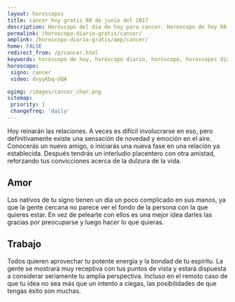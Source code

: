```yaml
---
layout: horoscopos
title: cancer hoy gratis 08 de junio del 2017 
description: Horóscopo del dia de hoy para cancer. Horoscopo de hoy 08 de junio del 2017. Las predicciones de amor, trabajo, vida personal gratis.
permalink: /horoscopo-diario-gratis/cancer/
amplink: /horoscopo-diario-gratis/amp/cancer/
home: FALSE
redirect_from: /p/cancer.html
keywords: horóscopo de hoy, horóscopo diario, horóscopo, horoscopos diarios gratis del dia de hoy, horóscopo diario gratis,horóscopo 2017, horóscopo esperanza gracia, horoscopo cancer hoy, horoscop, horóscopos gratis, horoscopo cancer, horoscopo cancer 2017, Tarot, Astrologia, Zodíaco, cancer, horoscopo gratis
horoscopo:
 signo: cancer
 video: dvyyKbq-UQA

ogimg: /images/cancer_char.png
sitemap:
 priority: 1
 changefreq: 'daily'
---
```



Hoy reinarán las relaciones. A veces es difícil involucrarse en eso, pero definitivamente existe una sensación de novedad y emoción en el aire. Conocerás un nuevo amigo, o iniciarás una nueva fase en una relación ya establecida. Después tendrás un interludio placentero con otra amistad, reforzando tus convicciones acerca de la dulzura de la vida.

## Amor

Los nativos de tu signo tienen un día un poco complicado en sus manos, ya que la gente cercana no parece ver el fondo de la persona con la que quieres estar. En vez de pelearte con ellos es una mejor idea darles las gracias por preocuparse y luego hacer lo que quieras.

## Trabajo

Todos quieren aprovechar tu potente energía y la bondad de tu espíritu. La gente se mostrará muy receptiva con tus puntos de vista y estará dispuesta a considerar seriamente tu amplia perspectiva. Incluso en el remoto caso de que tu idea no sea más que un intento a ciegas, las posibilidades de que tengas éxito son muchas.